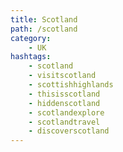 ```yaml
---
title: Scotland
path: /scotland
category: 
    - UK   
hashtags:
    - scotland
    - visitscotland
    - scottishhighlands
    - thisisscotland 
    - hiddenscotland 
    - scotlandexplore 
    - scotlandtravel
    - discoverscotland
---
```


